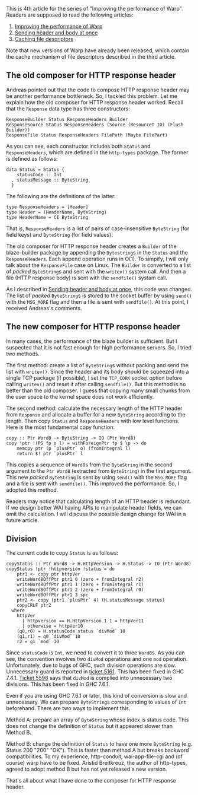 This is 4th article for the series of "Improving the performance of Warp".
Readers are supposed to read the following articles:

1. [Improving the performance of Warp](improving-warp)
2. [Sending header and body at once](header-body)
3. [Caching file descriptors](caching-fd)

Note that new versions of Warp have already been released,
which contain the cache mechanism of file descriptors
described in the third article.

## The old composer for HTTP response header

Andreas pointed out that the code to compose HTTP response header
may be another performance bottleneck.
So, I tackled this problem.
Let me explain how the old composer for HTTP response header
worked. Recall that the `Response` data type has
three constructors:

    ResponseBuilder Status ResponseHeaders Builder
    ResponseSource Status ResponseHeaders (Source (ResourceT IO) (Flush Builder))
    ResponseFile Status ResponseHeaders FilePath (Maybe FilePart)

As you can see, each constructor includes both `Status` and `ResponseHeaders`, which are defined in the `http-types` package. The former is defined as follows:

    data Status = Status {
        statusCode :: Int
      , statusMessage :: ByteString
      }

The following are the definitions of the latter:

    type ResponseHeaders = [Header]
    type Header = (HeaderName, ByteString)
    type HeaderName = CI ByteString

That is, `ResponseHeaders` is a list of pairs of case-insensitive `ByteString` (for field keys) and `ByteString` (for field values).

The old composer for HTTP response header creates a `Builder` of the blaze-builder package by appending the `Bytestring`s in the `Status` and the `ResponseHeaders`. Each append operation runs in O(1).
To simpify, I will only talk about the `ResponseFile` case on Linux. The `Builder` is converted to a list of *packed* `ByteString`s and sent with the `writev()` system call. And then a file (HTTP response body) is sent with the `sendfile()` systam call.

As I described in [Sending header and body at once](header-body), this code was changed. The list of *packed* `ByteString`s is stored to the socket buffer by using `send()` with the `MSG_MORE` flag and then a file is sent with `sendfile()`. At this point, I received Andreas's comments.

## The new composer for HTTP response header

In many cases, the performance of the blaze builder is sufficient.
But I suspected that it is not fast enough for
high performance servers.
So, I tried two methods.

The first method: create a list of `ByteString`s without packing
and send the list with `writev()`. Since the header and its body
should be squeezed into a single TCP package (if possible),
I set the `TCP_CORK` socket option before calling `writev()`
and reset it after calling `sendfile()`.
But this method is no better than the old composer.
I guess that copying many small chunks from the user space to the kernel
space does not work efficiently.

The second method: calculate the necessary length of the HTTP header
from `Response` and allocate a buffer for a new `ByteString`
according to the length.
Then copy `Status` and `ResponseHeaders` with low level
functions. Here is the most fundamental copy function:

    copy :: Ptr Word8 -> ByteString -> IO (Ptr Word8)
    copy !ptr !(PS fp o l) = withForeignPtr fp $ \p -> do
        memcpy ptr (p `plusPtr` o) (fromIntegral l)
        return $! ptr `plusPtr` l

This copies a sequence of `Word8`s from the `ByteString` in the second argument
to the `Ptr Word8` (extracted from `ByteString`) in the first argument.
This new *packed* `ByteString` is sent by using `send()` with the `MSG_MORE` flag and a file is sent with `sendfile()`. This improved the performance. So, I adopted this method.

Readers may notice that calculating length of an HTTP header is redundant.
If we design better WAI having APIs to manipulate header fields,
we can omit the calculation.
I will discuss the possible design change for WAI in a future article.

## Division

The current code to copy `Status` is as follows:

    copyStatus :: Ptr Word8 -> H.HttpVersion -> H.Status -> IO (Ptr Word8)
    copyStatus !ptr !httpversion !status = do
        ptr1 <- copy ptr httpVer
        writeWord8OffPtr ptr1 0 (zero + fromIntegral r2)
        writeWord8OffPtr ptr1 1 (zero + fromIntegral r1)
        writeWord8OffPtr ptr1 2 (zero + fromIntegral r0)
        writeWord8OffPtr ptr1 3 spc
        ptr2 <- copy (ptr1 `plusPtr` 4) (H.statusMessage status)
        copyCRLF ptr2
      where
        httpVer
          | httpversion == H.HttpVersion 1 1 = httpVer11
          | otherwise = httpVer10
        (q0,r0) = H.statusCode status `divMod` 10
        (q1,r1) = q0 `divMod` 10
        r2 = q1 `mod` 10

Since `statusCode` is `Int`, we need to convert it to three `Word8`s.
As you can see, the convention involves
two `divMod` operations and one `mod` operation.
Unfortunately, due to bugs of GHC, such division operations are slow.
Unnecessary guard is reported in [ticket 5161](http://hackage.haskell.org/trac/ghc/ticket/5161). This has been fixed in GHC 7.4.1.
[Ticket 5598](http://hackage.haskell.org/trac/ghc/ticket/5598) says
that `divMod` is complied
into unnecessary two divisions.
This has been fixed in GHC 7.6.1.

Even if you are using GHC 7.6.1 or later, this kind of conversion is slow and
unnecessary. We can prepare `ByteString`s corresponding to values of `Int` beforehand.
There are two ways to implement this.

Method A: prepare an array of `ByteString` whose index is status code.
This does not change the definition of `Status`
but it appeared slower than Method B.

Method B: change the definition of `Status` to have one more
`ByteString` (e.g. Status 200 "200" "OK"). This is faster than method A
but breaks backword compatibilities.
To my experience,
http-conduit, wai-app-file-cgi and (of course) warp have to be fixed.
Aristid Breitkreuz, the author of http-types, agreed
to adopt method B but has not yet released a new version.

That's all about what I have done to the composer for HTTP response header.
